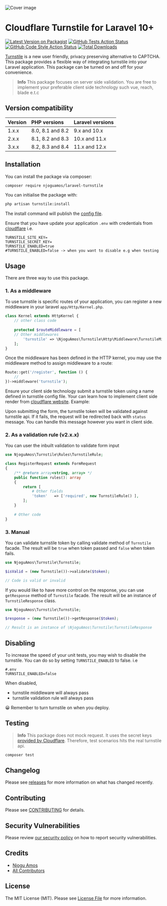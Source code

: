 ![Cover image](/cover.png)
# Cloudflare Turnstile for Laravel 10+

[![Latest Version on Packagist](https://img.shields.io/packagist/v/njoguamos/laravel-turnstile.svg?style=flat-square)](https://packagist.org/packages/njoguamos/laravel-turnstile)
[![GitHub Tests Action Status](https://img.shields.io/github/actions/workflow/status/njoguamos/laravel-turnstile/run-tests.yml?branch=main&label=tests&style=flat-square)](https://github.com/njoguamos/laravel-turnstile/actions?query=workflow%3Arun-tests+branch%3Amain)
[![GitHub Code Style Action Status](https://img.shields.io/github/actions/workflow/status/njoguamos/laravel-turnstile/fix-php-code-style-issues.yml?branch=main&label=code%20style&style=flat-square)](https://github.com/njoguamos/laravel-turnstile/actions?query=workflow%3A"Fix+PHP+code+style+issues"+branch%3Amain)
[![Total Downloads](https://img.shields.io/packagist/dt/njoguamos/laravel-turnstile.svg?style=flat-square)](https://packagist.org/packages/njoguamos/laravel-turnstile)

[Turnstile](https://developers.cloudflare.com/turnstile/) is a new user friendly, privacy preserving alternative to CAPTCHA. This package provides a flexible way of integrating turnstile into your Laravel application. This package can be turned on and off for your convenience.

>**Info**
> This package focuses on server side validation. You are free to implement your preferable client side technology such vue, reach, blade e.t.c

## Version compatibility

| Version | PHP versions     | Laravel versions |
|---------|:-----------------|------------------|
| 1.x.x   | 8.0, 8.1 and 8.2 | 9.x and 10.x     |
| 2.x.x   | 8.1, 8.2 and 8.3 | 10.x and 11.x    |
| 3.x.x   | 8.2, 8.3 and 8.4 | 11.x and 12.x    |

## Installation

You can install the package via composer:

```bash
composer require njoguamos/laravel-turnstile
```

You can initialise the package with:

```bash
php artisan turnstile:install
```

The install command will publish the [config file](/config/turnstile.php).

Ensure that you have update your application `.env` with credentials from [cloudflare](https://developers.cloudflare.com/turnstile/get-started/) i.e.

```dotenv
TURNSTILE_SITE_KEY=
TURNSTILE_SECRET_KEY=
TURNSTILE_ENABLED=true
#TURNSTILE_ENABLED=false -> when you want to disable e.g when testing
```

## Usage
There are three way to use this package.

### 1. As a middleware
To use turnstile is specific routes of your application, you can register a new middleware in your laravel `app/Http/Kernel.php`. 

````php
class Kernel extends HttpKernel {
    // other class code
    
    protected $routeMiddleware = [
    // Other middlewares
        'turnstile' => \NjoguAmos\Turnstile\Http\Middleware\TurnstileMiddleware::class
    ];
}
````

Once the middleware has been defined in the HTTP kernel, you may use the middleware method to assign middleware to a route:

```php
Route::get('/register', function () {
    //
})->middleware('turnstile');
```

Ensure your client side technology submit a turnstile token using a name defined in turnstile config file. Your can learn how to implement client side render from [cloudflare website](https://developers.cloudflare.com/turnstile/get-started/client-side-rendering/#implicitly-render-the-turnstile-widget). Example:


Upon submitting the form, the turnstile token will be validated against turnstile api. If it fails, the request will be redirected back with `status` message. You can handle this message however you want in client side.

### 2. As a validation rule (v2.x.x)

You can user the inbuilt validation to validate form input

```php
use NjoguAmos\Turnstile\Rules\TurnstileRule;

class RegisterRequest extends FormRequest
{
    /** @return array<string, array> */
    public function rules(): array
    {
        return [
            # Other fields
            'token'   => ['required', new TurnstileRule() ],
        ];
    }
    
    # Other code
}
```

### 3. Manual
You can validate turnstile token by calling validate method of `Turnstile` facade. The result will be `true` when token passed and `false` when token fails.

```php
use NjoguAmos\Turnstile\Turnstile;

$isValid = (new Turnstile())->validate($token);

// Code is valid or invalid
```

If you would like to have more control on the response, you can use `getResponse` method of `Turnstile` facade. The result will be an instance of `TurnstileResponse` class.

```php
use NjoguAmos\Turnstile\Turnstile;

$response = (new Turnstile())->getResponse($token);

// Result is an instance of \NjoguAmos\Turnstile\TurnstileResponse

```

## Disabling
To increase the speed of your unit tests, you may wish to disable the turnstile. You can do so by setting `TURNSTILE_ENABLED` to false. i.e

```dotenv
#.env
TURNSTILE_ENABLED=false
```

When disabled, 
- turnstile middleware will always pass
- turnstile validation rule will always pass

😀 Remember to turn turnstile on when you deploy.

## Testing
>**Info**
> This package does not mock request. It uses the secret keys [provided by Cloudflare](https://developers.cloudflare.com/turnstile/reference/testing/). Therefore, test scenarios hits the real turnstile api.

```bash
composer test
```

## Changelog

Please see [releases](https://github.com/njoguamos/laravel-turnstile/releases) for more information on what has changed recently.

## Contributing

Please see [CONTRIBUTING](CONTRIBUTING.md) for details.

## Security Vulnerabilities

Please review [our security policy](../../security/policy) on how to report security vulnerabilities.

## Credits

- [Njogu Amos](https://github.com/njoguamos)
- [All Contributors](../../contributors)

## License

The MIT License (MIT). Please see [License File](LICENSE.md) for more information.
